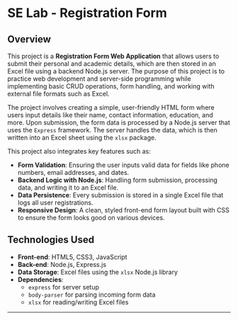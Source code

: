 
# SE Lab - Registration Form

## Overview

This project is a **Registration Form Web Application** that allows users to submit their personal and academic details, which are then stored in an Excel file using a backend Node.js server. The purpose of this project is to practice web development and server-side programming while implementing basic CRUD operations, form handling, and working with external file formats such as Excel.

The project involves creating a simple, user-friendly HTML form where users input details like their name, contact information, education, and more. Upon submission, the form data is processed by a Node.js server that uses the `Express` framework. The server handles the data, which is then written into an Excel sheet using the `xlsx` package.

This project also integrates key features such as:
- **Form Validation**: Ensuring the user inputs valid data for fields like phone numbers, email addresses, and dates.
- **Backend Logic with Node.js**: Handling form submission, processing data, and writing it to an Excel file.
- **Data Persistence**: Every submission is stored in a single Excel file that logs all user registrations.
- **Responsive Design**: A clean, styled front-end form layout built with CSS to ensure the form looks good on various devices.

## Technologies Used

- **Front-end**: HTML5, CSS3, JavaScript
- **Back-end**: Node.js, Express.js
- **Data Storage**: Excel files using the `xlsx` Node.js library
- **Dependencies**:
  - `express` for server setup
  - `body-parser` for parsing incoming form data
  - `xlsx` for reading/writing Excel files

---
